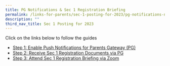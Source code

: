 ```yaml
---
title: PG Notifications & Sec 1 Registration Briefing
permalink: /links-for-parents/sec-1-posting-for-2023/pg-notifications-n-sec-1-registration-briefing/
description: ""
third_nav_title: Sec 1 Posting for 2023
---
```

Click on the links below to follow the guides
* [Step 1: Enable Push Notifications for Parents Gateway (PG)](/links-for-parents/step-1-enable-push-notifications-for-parents-gateway-pg)
* [Step 2: Receive Sec 1 Registration Documents via PG](/links-for-parents/step-2-receive-sec-1-registration-documents-via-pg)
* [Step 3: Attend Sec 1 Registration Briefing via Zoom](/links-for-parents/step-3-attend-sec-1-registration-briefing-via-zoom)
